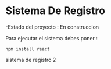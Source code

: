 <h1>Sistema De Registro</h1>

-Estado del proyecto : En construccion

Para ejecutar el sistema debes poner :

```npm install react```

sistema de registro 2

